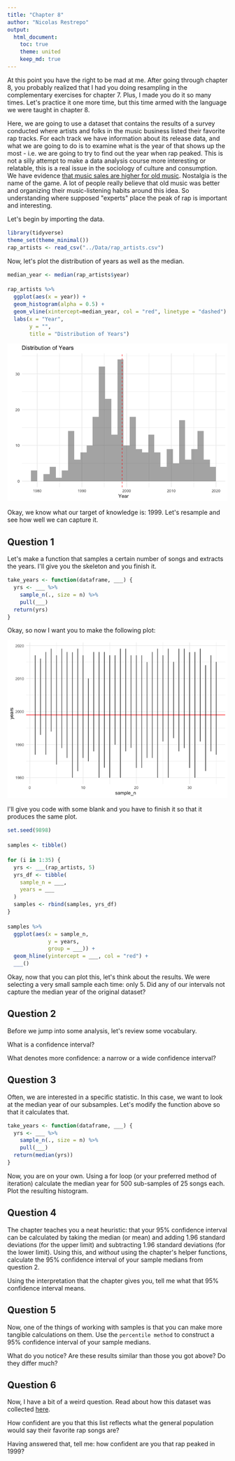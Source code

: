 ```yaml
---
title: "Chapter 8"
author: "Nicolas Restrepo"
output: 
  html_document: 
    toc: true
    theme: united
    keep_md: true
---
```




At this point you have the right to be mad at me. After going through chapter 8, you probably realized that I had you doing resampling in the complementary exercises for chapter 7. Plus, I made you do it so many times. Let's practice it one more time, but this time armed with the language we were taught in chapter 8. 

Here, we are going to use a dataset that contains the results of a survey conducted where artists and folks in the music business listed their favorite rap tracks. For each track we have information about its release data, and what we are going to do is to examine what is the year of that shows up the most - i.e. we are going to try to find out the year when rap peaked. This is not a silly attempt to make a data analysis course more interesting or relatable, this is a real issue in the sociology of culture and consumption. We have evidence [that music sales are higher for old music](https://www.theatlantic.com/ideas/archive/2022/01/old-music-killing-new-music/621339/). Nostalgia is the name of the game. A lot of people really believe that old music was better and organizing their music-listening habits around this idea. So understanding where supposed "experts" place the peak of rap is important and interesting.

Let's begin by importing the data. 


```r
library(tidyverse)
theme_set(theme_minimal())
rap_artists <- read_csv("../Data/rap_artists.csv")
```

Now, let's plot the distribution of years as well as the median. 


```r
median_year <- median(rap_artists$year)

rap_artists %>% 
  ggplot(aes(x = year)) +
  geom_histogram(alpha = 0.5) +
  geom_vline(xintercept=median_year, col = "red", linetype = "dashed") +
  labs(x = "Year", 
       y = "", 
       title = "Distribution of Years")
```

![](chapter_8_files/figure-html/unnamed-chunk-2-1.png)<!-- -->

Okay, we know what our target of knowledge is: 1999. Let's resample and see how well we can capture it. 

## Question 1 

Let's make a function that samples a certain number of songs and extracts the years. I'll give you the skeleton and you finish it. 


```r
take_years <- function(dataframe, ___) {
  yrs <- ___ %>% 
    sample_n(., size = n) %>% 
    pull(___)
  return(yrs)
}
```

Okay, so now I want you to make the following plot: 

![](chapter_8_files/figure-html/unnamed-chunk-4-1.png)<!-- -->

I'll give you code with some blank and you have to finish it so that it produces the same plot. 


```r
set.seed(9898)

samples <- tibble()

for (i in 1:35) {
  yrs <- ___(rap_artists, 5)
  yrs_df <- tibble(
    sample_n = ___, 
    years = ___
  )
  samples <- rbind(samples, yrs_df)
}

samples %>% 
  ggplot(aes(x = sample_n, 
             y = years, 
             group = ___)) +
  geom_hline(yintercept = ___, col = "red") +
  ___() 
```

Okay, now that you can plot this, let's think about the results. We were selecting a very small sample each time: only 5. Did any of our intervals not capture the median year of the original dataset? 

## Question 2 

Before we jump into some analysis, let's review some vocabulary. 

What is a confidence interval? 

What denotes more confidence: a narrow or a wide confidence interval?

## Question 3

Often, we are interested in a specific statistic. In this case, we want to look at the median year of our subsamples. Let's modify the function above so that it calculates that. 


```r
take_years <- function(dataframe, ___) {
  yrs <- ___ %>% 
    sample_n(., size = n) %>% 
    pull(___)
  return(median(yrs))
}
```

Now, you are on your own. Using a for loop (or your preferred method of iteration) calculate the median year for 500 sub-samples of 25 songs each. Plot the resulting histogram. 

## Question 4

The chapter teaches you a neat heuristic: that your 95% confidence interval can be calculated by taking the median (or mean) and adding 1.96 standard deviations (for the upper limit) and subtracting 1.96 standard deviations (for the lower limit). Using this, and *without* using the chapter's helper functions, calculate the 95% confidence interval of your sample medians from question 2. 

Using the interpretation that the chapter gives you, tell me what that 95% confidence interval means.

## Question 5

Now, one of the things of working with samples is that you can make more tangible calculations on them. Use the `percentile method` to construct a 95% confidence interval of your sample medians. 

What do you notice? Are these results similar than those you got above? Do they differ much? 

## Question 6

Now, I have a bit of a weird question. Read about how this dataset was collected [here](https://github.com/rfordatascience/tidytuesday/tree/master/data/2020/2020-04-14). 

How confident are you that this list reflects what the general population would say their favorite rap songs are? 

Having answered that, tell me: how confident are you that rap peaked in 1999? 
